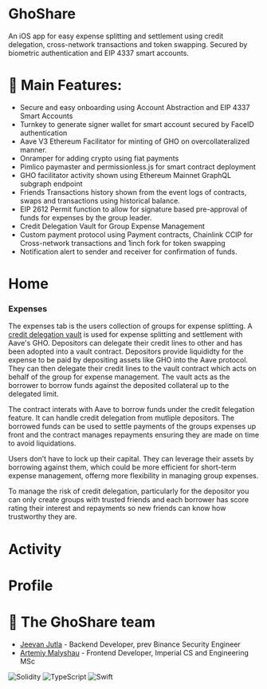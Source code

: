 # GhoShare
An iOS app for easy expense splitting and settlement using credit delegation, cross-network transactions and token swapping. Secured by biometric authentication and EIP 4337 smart accounts.


# 👻 Main Features:
- Secure and easy onboarding using Account Abstraction and EIP 4337 Smart Accounts
- Turnkey to generate signer wallet for smart account secured by FaceID authentication
- Aave V3 Ethereum Facilitator for minting of GHO on overcollateralized manner.
- Onramper for adding crypto using fiat payments
- Pimlico paymaster and permissionless.js for smart contract deployment
- GHO facilitator activity shown using Ethereum Mainnet GraphQL subgraph endpoint
- Friends Transactions history shown from the event logs of contracts, swaps and transactions using historical balance.
- EIP 2612 Permit function to allow for signature based pre-approval of funds for expenses by the group leader.
- Credit Delegation Vault for Group Expense Management
- Custom payment protocol using Payment contracts, Chainlink CCIP for Cross-network transactions and 1inch fork for token swapping
- Notification alert to sender and receiver for confirmation of funds. 

# Home
### Expenses
The expenses tab is the users collection of groups for expense splitting. A [credit delegation vault](https://github.com/nkoorty/lfgho/blob/main/LFGHO-Web/contracts/ExpensesVault.sol) is used for expense splitting and settlement with Aave's GHO. Depositors can delegate their credit lines to other and has been adopted into a vault contract. Depositors provide liquididty for the expense to be paid by depositing assets like GHO into the Aave protocol. They can then delegate their credit lines to the vault contract which acts on behalf of the group for expense management. The vault acts as the borrower to borrow funds against the deposited collateral up to the delegated limit. 

The contract interats with Aave to borrow funds under the credit felegation feature. It can handle credit delegation from mutliple depositors. The borrowed funds can be used to settle payments of the groups expenses up front and the contract manages repayments  ensuring they are made on time to avoid liquidations. 

Users don’t have to lock up their capital. They can leverage their assets by borrowing against them, which could be more efficient for short-term expense management, offerng more flexibility in managing group expenses.

To manage the risk of credit delegation, particularly for the depositor you can only create groups with trusted friends and each borrower has score rating their interest and repayments so new friends can know how trustworthy they are.


# Activity




# Profile

# 👥 The GhoShare team
- [Jeevan Jutla](https://www.linkedin.com/in/jeevan-jutla/) - Backend Developer, prev Binance Security Engineer
- [Artemiy Malyshau](https://www.linkedin.com/in/artemiy-malyshau/) - Frontend Developer, Imperial CS and Engineering MSc 


 ![Solidity](https://img.shields.io/badge/Solidity-%23363636.svg?style=for-the-badge&logo=solidity&logoColor=white)
 ![TypeScript](https://img.shields.io/badge/typescript-%23007ACC.svg?style=for-the-badge&logo=typescript&logoColor=white)
 ![Swift](https://img.shields.io/badge/swift-F54A2A?style=for-the-badge&logo=swift&logoColor=white)
